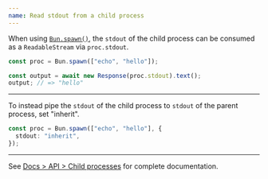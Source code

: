 ```yaml
---
name: Read stdout from a child process
---
```


When using [`Bun.spawn()`](/docs/api/spawn), the `stdout` of the child process can be consumed as a `ReadableStream` via `proc.stdout`.

```ts
const proc = Bun.spawn(["echo", "hello"]);

const output = await new Response(proc.stdout).text();
output; // => "hello"
```

---

To instead pipe the `stdout` of the child process to `stdout` of the parent process, set "inherit".

```ts
const proc = Bun.spawn(["echo", "hello"], {
  stdout: "inherit",
});
```

---

See [Docs > API > Child processes](/docs/api/spawn) for complete documentation.
